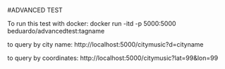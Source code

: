 #ADVANCED TEST 

To run this test with docker:
docker run -itd -p 5000:5000 beduardo/advancedtest:tagname

to query by city name:
http://localhost:5000/citymusic?d=cityname

to query by coordinates:
http://localhost:5000/citymusic?lat=99&lon=99
